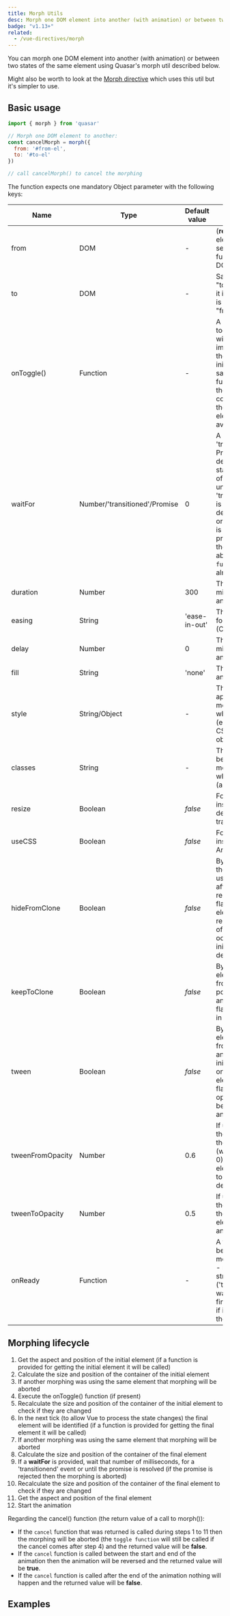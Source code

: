 ```yaml
---
title: Morph Utils
desc: Morph one DOM element into another (with animation) or between two states of the same element using Quasar's morph util.
badge: "v1.13+"
related:
  - /vue-directives/morph
---
```


You can morph one DOM element into another (with animation) or between two states of the same element using Quasar's morph util described below.

Might also be worth to look at the [Morph directive](/vue-directives/morph) which uses this util but it's simpler to use.

## Basic usage

```js
import { morph } from 'quasar'

// Morph one DOM element to another:
const cancelMorph = morph({
  from: '#from-el',
  to: '#to-el'
})

// call cancelMorph() to cancel the morphing
```

The function expects one mandatory Object parameter with the following keys:

| Name | Type | Default value | Description |
| --- | --- | --- | --- |
| from | DOM | - | (**required**) A DOM element or CSS selector or a function returning a DOM element |
| to | DOM | - | Same as "from"; if "to" is missing, then it is assumes that it is the same as "from" |
| onToggle() | Function | - | A synchronous toggle function that will be executed immediately after the state of the initial element is saved. Use a function that toggles the state of the components so that the destination element becomes available. |
| waitFor | Number/'transitioned'/Promise | 0 | A number, 'transitionend' or a Promise - it will delay animation start for that number of milliseconds, or until a 'transitionend' event is emitted by the destination element, or until the promise is resolved (if the promise is rejected the morphing will abort, but the `toggle function` was already called) |
| duration | Number | 300 | The duration in milliseconds for the animation |
| easing | String | 'ease-in-out' | The timing function for the animation (CSS easing format) |
| delay | Number | 0 | The delay in milliseconds for the animation |
| fill | String | 'none' | The fill mode for the animation |
| style | String/Object | - | The extra style to be applied to the morphing element while it is animated (either as string or a CSSStyleDeclaration object) |
| classes | String | - | The extra classes to be applied to the morphing element while it is animated (as string) |
| resize | Boolean | *false* | Force resizing instead of the default scaling transformation |
| useCSS | Boolean | *false* | Force use of CSS instead of the Animation API |
| hideFromClone | Boolean | *false* | By default a clone of the initial element is used to fill the space after the element is removed - set this flag if the initial element is not removed or resizing of the space occupied by the initial element is not desired |
| keepToClone | Boolean | *false* | By default the final element is removed from it's final position to be animated - set this flag to keep a copy in the final position |
| tween | Boolean | *false* | By default the final element is morphed from the position and aspect of the initial element to the ones of the final element - set this flag to use an opacity tween between the initial and final elements |
| tweenFromOpacity | Number | 0.6 | If using **tween** it is the initial opacity of the initial element (will be animated to 0) - the initial element is placed on top of the destination element |
| tweenToOpacity | Number | 0.5 | If using **tween** it is the initial opacity of the destination element (will be animated to 1) |
| onReady | Function | - | A function that will be called once the morphing is finished - receives a single string parameter ('to' if the morphing was finished in the final state or 'from' if it was finished in the initial state) |

## Morphing lifecycle

1. Get the aspect and position of the initial element (if a function is provided for getting the initial element it will be called)
2. Calculate the size and position of the container of the initial element
3. If another morphing was using the same element that morphing will be aborted
4. Execute the onToggle() function (if present)
5. Recalculate the size and position of the container of the initial element to check if they are changed
6. In the next tick (to allow Vue to process the state changes) the final element will be identified (if a function is provided for getting the final element it will be called)
7. If another morphing was using the same element that morphing will be aborted
8. Calculate the size and position of the container of the final element
9. If a **waitFor** is provided, wait that number of milliseconds, for a 'transitionend' event or until the promise is resolved (if the promise is rejected then the morphing is aborted)
10. Recalculate the size and position of the container of the final element to check if they are changed
11. Get the aspect and position of the final element
12. Start the animation

Regarding the cancel() function (the return value of a call to morph()):
* If the `cancel` function that was returned is called during steps 1 to 11 then the morphing will be aborted (the `toggle function` will still be called if the cancel comes after step 4) and the returned value will be **false**.
* If the `cancel` function is called between the start and end of the animation then the animation will be reversed and the returned value will be **true**.
* If the `cancel` function is called after the end of the animation nothing will happen and the returned value will be **false**.

## Examples

<doc-example title="Morphing the same element" file="MorphUtils/SameElement" />

<doc-example title="Morphing a QCard from a QFabAction" file="MorphUtils/FabCard" />

<doc-example title="Image gallery " file="MorphUtils/ImageGallery" />

<doc-example title="Horizontal image strip " file="MorphUtils/ImageStripHorizontal" />

<doc-example title="Vertical image strip " file="MorphUtils/ImageStripVertical" />
